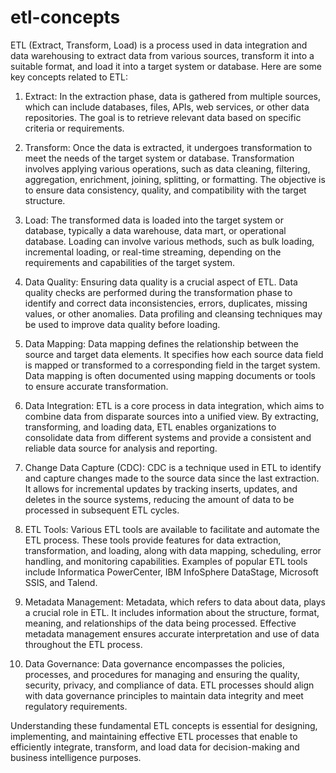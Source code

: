 # etl-concepts


ETL (Extract, Transform, Load) is a process used in data integration and data warehousing to extract data from various sources, transform it into a suitable format, and load it into a target system or database. Here are some key concepts related to ETL:

1. Extract: In the extraction phase, data is gathered from multiple sources, which can include databases, files, APIs, web services, or other data repositories. The goal is to retrieve relevant data based on specific criteria or requirements.

2. Transform: Once the data is extracted, it undergoes transformation to meet the needs of the target system or database. Transformation involves applying various operations, such as data cleaning, filtering, aggregation, enrichment, joining, splitting, or formatting. The objective is to ensure data consistency, quality, and compatibility with the target structure.

3. Load: The transformed data is loaded into the target system or database, typically a data warehouse, data mart, or operational database. Loading can involve various methods, such as bulk loading, incremental loading, or real-time streaming, depending on the requirements and capabilities of the target system.

4. Data Quality: Ensuring data quality is a crucial aspect of ETL. Data quality checks are performed during the transformation phase to identify and correct data inconsistencies, errors, duplicates, missing values, or other anomalies. Data profiling and cleansing techniques may be used to improve data quality before loading.

5. Data Mapping: Data mapping defines the relationship between the source and target data elements. It specifies how each source data field is mapped or transformed to a corresponding field in the target system. Data mapping is often documented using mapping documents or tools to ensure accurate transformation.

6. Data Integration: ETL is a core process in data integration, which aims to combine data from disparate sources into a unified view. By extracting, transforming, and loading data, ETL enables organizations to consolidate data from different systems and provide a consistent and reliable data source for analysis and reporting.

7. Change Data Capture (CDC): CDC is a technique used in ETL to identify and capture changes made to the source data since the last extraction. It allows for incremental updates by tracking inserts, updates, and deletes in the source systems, reducing the amount of data to be processed in subsequent ETL cycles.

8. ETL Tools: Various ETL tools are available to facilitate and automate the ETL process. These tools provide features for data extraction, transformation, and loading, along with data mapping, scheduling, error handling, and monitoring capabilities. Examples of popular ETL tools include Informatica PowerCenter, IBM InfoSphere DataStage, Microsoft SSIS, and Talend.

9. Metadata Management: Metadata, which refers to data about data, plays a crucial role in ETL. It includes information about the structure, format, meaning, and relationships of the data being processed. Effective metadata management ensures accurate interpretation and use of data throughout the ETL process.

10. Data Governance: Data governance encompasses the policies, processes, and procedures for managing and ensuring the quality, security, privacy, and compliance of data. ETL processes should align with data governance principles to maintain data integrity and meet regulatory requirements.

Understanding these fundamental ETL concepts is essential for designing, implementing, and maintaining effective ETL processes that enable to efficiently integrate, transform, and load data for decision-making and business intelligence purposes.
